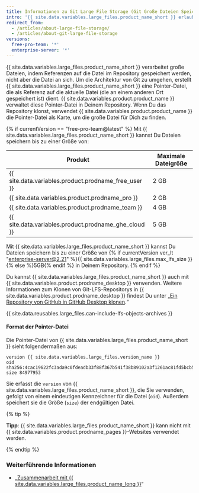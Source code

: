 ```yaml
---
title: Informationen zu Git Large File Storage (Git Große Dateien Speicher)
intro: '{{ site.data.variables.large_files.product_name_short }} erlaubt Dir, Dateien nach {{ site.data.variables.product.product_name }} zu übertragen, die größer sind als die Git-Push-Limite.'
redirect_from:
  - /articles/about-large-file-storage/
  - /articles/about-git-large-file-storage
versions:
  free-pro-team: '*'
  enterprise-server: '*'
---
```


{{ site.data.variables.large_files.product_name_short }} verarbeitet große Dateien, indem Referenzen auf die Datei im Repository gespeichert werden, nicht aber die Datei an sich. Um die Architektur von Git zu umgehen, erstellt {{ site.data.variables.large_files.product_name_short }} eine Pointer-Datei, die als Referenz auf die aktuelle Datei (die an einem anderen Ort gespeichert ist) dient. {{ site.data.variables.product.product_name }} verwaltet diese Pointer-Datei in Deinem Repository. Wenn Du das Repository klonst, verwendet {{ site.data.variables.product.product_name }} die Pointer-Datei als Karte, um die große Datei für Dich zu finden.

{% if currentVersion == "free-pro-team@latest" %}
Mit {{ site.data.variables.large_files.product_name_short }} kannst Du Dateien speichern bis zu einer Größe von:

| Produkt                                                | Maximale Dateigröße |
| ------------------------------------------------------ | ------------------- |
| {{ site.data.variables.product.prodname_free_user }} | 2 GB                |
| {{ site.data.variables.product.prodname_pro }}         | 2 GB                |
| {{ site.data.variables.product.prodname_team }}        | 4 GB                |
| {{ site.data.variables.product.prodname_ghe_cloud }} | 5 GB |{% else %}
 Mit {{ site.data.variables.large_files.product_name_short }} kannst Du Dateien speichern bis zu einer Größe von
{% if currentVersion ver_lt "enterprise-server@2.21" %}{{ site.data.variables.large_files.max_lfs_size }}{% else %}5GB{% endif %} in Deinem Repository.
{% endif %}

Du kannst {{ site.data.variables.large_files.product_name_short }} auch mit {{ site.data.variables.product.prodname_desktop }} verwenden. Weitere Informationen zum Klonen von Git-LFS-Repositorys in {{ site.data.variables.product.prodname_desktop }} findest Du unter „[Ein Repository von GitHub in GitHub Desktop klonen](/desktop/guides/contributing-to-projects/cloning-a-repository-from-github-to-github-desktop).“

{{ site.data.reusables.large_files.can-include-lfs-objects-archives }}

#### Format der Pointer-Datei

Die Pointer-Datei von {{ site.data.variables.large_files.product_name_short }} sieht folgendermaßen aus:

```
version {{ site.data.variables.large_files.version_name }}
oid sha256:4cac19622fc3ada9c0fdeadb33f88f367b541f38b89102a3f1261ac81fd5bcb5
size 84977953
```

Sie erfasst die `version` von {{ site.data.variables.large_files.product_name_short }}, die Sie verwenden, gefolgt von einem eindeutigen Kennzeichner für die Datei (`oid`). Außerdem speichert sie die Größe (`size`) der endgültigen Datei.

{% tip %}

**Tipp**: {{ site.data.variables.large_files.product_name_short }} kann nicht mit {{ site.data.variables.product.prodname_pages }}-Websites verwendet werden.

{% endtip %}

### Weiterführende Informationen

- „[Zusammenarbeit mit {{ site.data.variables.large_files.product_name_long }}](/articles/collaboration-with-git-large-file-storage)“
